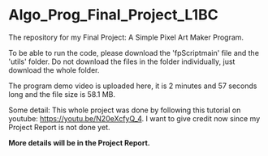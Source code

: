 # Algo_Prog_Final_Project_L1BC

The repository for my Final Project: A Simple Pixel Art Maker Program.

To be able to run the code, please download the 'fpScriptmain' file and the 'utils' folder. Do not download the files in the folder individually, just download the whole folder.

The program demo video is uploaded here, it is 2 minutes and 57 seconds long and the file size is 58.1 MB.

Some detail: This whole project was done by following this tutorial on youtube: https://youtu.be/N20eXcfyQ_4. I want to give credit now since my Project Report is not done yet.

**More details will be in the Project Report.** 
